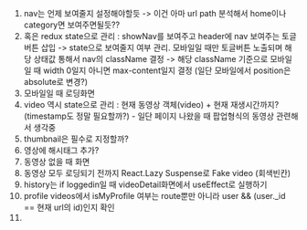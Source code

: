 1. nav는 언제 보여줄지 설정해야할듯 -> 이건 아마 url path 분석해서 home이나 category면 보여주면될듯??
2. 혹은 redux state으로 관리 : showNav를 보여주고 header에 nav 보여주는 토글버튼 삽입 -> state으로 보여줄지 여부 관리. 모바일일 때만 토글버튼 노출되며 해당 상태값 통해서 nav의 className 결정 -> 해당 className 기준으로 모바일일 때 width 0일지 아니면 max-content일지 결정 (일단 모바일에서 position은 absolute로 변경?)
3. 모바일일 때 로딩화면
4. video 역시 state으로 관리 : 현재 동영상 객체(video) + 현재 재생시간까지? (timestamp도 정말 필요할까?) - 일단 페이지 나왔을 때 팝업형식의 동영상 관련해서 생각중
5. thumbnail은 필수로 지정할까?
6. 영상에 해시태그 추가?
7. 동영상 없을 때 화면
8. 동영상 모두 로딩되기 전까지 React.Lazy Suspense로 Fake video (회색빈칸)
9. history는 if loggedin일 때 videoDetail화면에서 useEffect로 실행하기
10. profile videos에서 isMyProfile 여부는 route뿐만 아니라 user && (user.\_id == 현재 url의 id)인지 확인
11.
